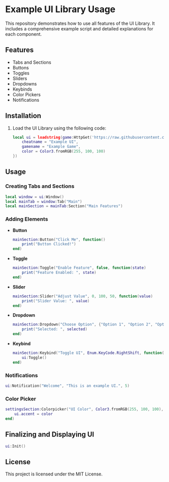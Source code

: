 # Example UI Library Usage

This repository demonstrates how to use all features of the UI Library. It includes a comprehensive example script and detailed explanations for each component.

## Features
- Tabs and Sections
- Buttons
- Toggles
- Sliders
- Dropdowns
- Keybinds
- Color Pickers
- Notifications

## Installation
1. Load the UI Library using the following code:
    ```lua
    local ui = loadstring(game:HttpGet('https://raw.githubusercontent.com/Reload-astro/roblox-menu-lib/refs/heads/main/source.lua'))({
        cheatname = "Example UI",
        gamename = "Example Game",
        color = Color3.fromRGB(255, 100, 100)
    })
    ```

## Usage
### Creating Tabs and Sections
```lua
local window = ui:Window()
local mainTab = window:Tab("Main")
local mainSection = mainTab:Section("Main Features")
```

### Adding Elements
- **Button**
    ```lua
    mainSection:Button("Click Me", function()
        print("Button Clicked!")
    end)
    ```
- **Toggle**
    ```lua
    mainSection:Toggle("Enable Feature", false, function(state)
        print("Feature Enabled: ", state)
    end)
    ```
- **Slider**
    ```lua
    mainSection:Slider("Adjust Value", 0, 100, 50, function(value)
        print("Slider Value: ", value)
    end)
    ```
- **Dropdown**
    ```lua
    mainSection:Dropdown("Choose Option", {"Option 1", "Option 2", "Option 3"}, function(selected)
        print("Selected: ", selected)
    end)
    ```
- **Keybind**
    ```lua
    mainSection:Keybind("Toggle UI", Enum.KeyCode.RightShift, function()
        ui:Toggle()
    end)
    ```

### Notifications
```lua
ui:Notification("Welcome", "This is an example UI.", 5)
```

### Color Picker
```lua
settingsSection:Colorpicker("UI Color", Color3.fromRGB(255, 100, 100), function(color)
    ui.accent = color
end)
```

## Finalizing and Displaying UI
```lua
ui:Init()
```

## License
This project is licensed under the MIT License.
